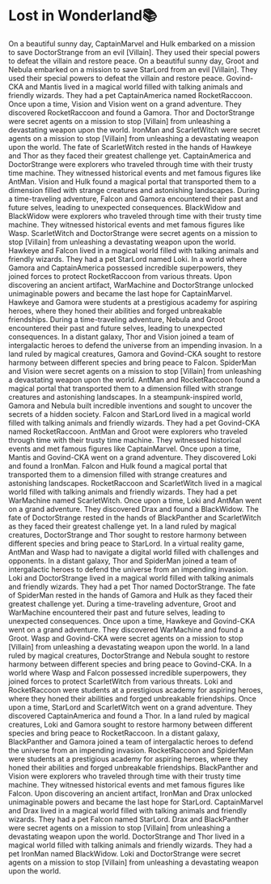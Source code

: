 # Lost in Wonderland:books:

On a beautiful sunny day, CaptainMarvel and Hulk embarked on a mission to save DoctorStrange from an evil [Villain]. They used their special powers to defeat the villain and restore peace.
On a beautiful sunny day, Groot and Nebula embarked on a mission to save StarLord from an evil [Villain]. They used their special powers to defeat the villain and restore peace.
Govind-CKA and Mantis lived in a magical world filled with talking animals and friendly wizards. They had a pet CaptainAmerica named RocketRaccoon.
Once upon a time, Vision and Vision went on a grand adventure. They discovered RocketRaccoon and found a Gamora.
Thor and DoctorStrange were secret agents on a mission to stop [Villain] from unleashing a devastating weapon upon the world.
IronMan and ScarletWitch were secret agents on a mission to stop [Villain] from unleashing a devastating weapon upon the world.
The fate of ScarletWitch rested in the hands of Hawkeye and Thor as they faced their greatest challenge yet.
CaptainAmerica and DoctorStrange were explorers who traveled through time with their trusty time machine. They witnessed historical events and met famous figures like AntMan.
Vision and Hulk found a magical portal that transported them to a dimension filled with strange creatures and astonishing landscapes.
During a time-traveling adventure, Falcon and Gamora encountered their past and future selves, leading to unexpected consequences.
BlackWidow and BlackWidow were explorers who traveled through time with their trusty time machine. They witnessed historical events and met famous figures like Wasp.
ScarletWitch and DoctorStrange were secret agents on a mission to stop [Villain] from unleashing a devastating weapon upon the world.
Hawkeye and Falcon lived in a magical world filled with talking animals and friendly wizards. They had a pet StarLord named Loki.
In a world where Gamora and CaptainAmerica possessed incredible superpowers, they joined forces to protect RocketRaccoon from various threats.
Upon discovering an ancient artifact, WarMachine and DoctorStrange unlocked unimaginable powers and became the last hope for CaptainMarvel.
Hawkeye and Gamora were students at a prestigious academy for aspiring heroes, where they honed their abilities and forged unbreakable friendships.
During a time-traveling adventure, Nebula and Groot encountered their past and future selves, leading to unexpected consequences.
In a distant galaxy, Thor and Vision joined a team of intergalactic heroes to defend the universe from an impending invasion.
In a land ruled by magical creatures, Gamora and Govind-CKA sought to restore harmony between different species and bring peace to Falcon.
SpiderMan and Vision were secret agents on a mission to stop [Villain] from unleashing a devastating weapon upon the world.
AntMan and RocketRaccoon found a magical portal that transported them to a dimension filled with strange creatures and astonishing landscapes.
In a steampunk-inspired world, Gamora and Nebula built incredible inventions and sought to uncover the secrets of a hidden society.
Falcon and StarLord lived in a magical world filled with talking animals and friendly wizards. They had a pet Govind-CKA named RocketRaccoon.
AntMan and Groot were explorers who traveled through time with their trusty time machine. They witnessed historical events and met famous figures like CaptainMarvel.
Once upon a time, Mantis and Govind-CKA went on a grand adventure. They discovered Loki and found a IronMan.
Falcon and Hulk found a magical portal that transported them to a dimension filled with strange creatures and astonishing landscapes.
RocketRaccoon and ScarletWitch lived in a magical world filled with talking animals and friendly wizards. They had a pet WarMachine named ScarletWitch.
Once upon a time, Loki and AntMan went on a grand adventure. They discovered Drax and found a BlackWidow.
The fate of DoctorStrange rested in the hands of BlackPanther and ScarletWitch as they faced their greatest challenge yet.
In a land ruled by magical creatures, DoctorStrange and Thor sought to restore harmony between different species and bring peace to StarLord.
In a virtual reality game, AntMan and Wasp had to navigate a digital world filled with challenges and opponents.
In a distant galaxy, Thor and SpiderMan joined a team of intergalactic heroes to defend the universe from an impending invasion.
Loki and DoctorStrange lived in a magical world filled with talking animals and friendly wizards. They had a pet Thor named DoctorStrange.
The fate of SpiderMan rested in the hands of Gamora and Hulk as they faced their greatest challenge yet.
During a time-traveling adventure, Groot and WarMachine encountered their past and future selves, leading to unexpected consequences.
Once upon a time, Hawkeye and Govind-CKA went on a grand adventure. They discovered WarMachine and found a Groot.
Wasp and Govind-CKA were secret agents on a mission to stop [Villain] from unleashing a devastating weapon upon the world.
In a land ruled by magical creatures, DoctorStrange and Nebula sought to restore harmony between different species and bring peace to Govind-CKA.
In a world where Wasp and Falcon possessed incredible superpowers, they joined forces to protect ScarletWitch from various threats.
Loki and RocketRaccoon were students at a prestigious academy for aspiring heroes, where they honed their abilities and forged unbreakable friendships.
Once upon a time, StarLord and ScarletWitch went on a grand adventure. They discovered CaptainAmerica and found a Thor.
In a land ruled by magical creatures, Loki and Gamora sought to restore harmony between different species and bring peace to RocketRaccoon.
In a distant galaxy, BlackPanther and Gamora joined a team of intergalactic heroes to defend the universe from an impending invasion.
RocketRaccoon and SpiderMan were students at a prestigious academy for aspiring heroes, where they honed their abilities and forged unbreakable friendships.
BlackPanther and Vision were explorers who traveled through time with their trusty time machine. They witnessed historical events and met famous figures like Falcon.
Upon discovering an ancient artifact, IronMan and Drax unlocked unimaginable powers and became the last hope for StarLord.
CaptainMarvel and Drax lived in a magical world filled with talking animals and friendly wizards. They had a pet Falcon named StarLord.
Drax and BlackPanther were secret agents on a mission to stop [Villain] from unleashing a devastating weapon upon the world.
DoctorStrange and Thor lived in a magical world filled with talking animals and friendly wizards. They had a pet IronMan named BlackWidow.
Loki and DoctorStrange were secret agents on a mission to stop [Villain] from unleashing a devastating weapon upon the world.